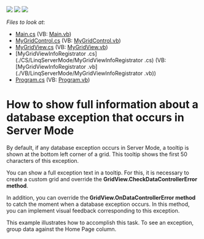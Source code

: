 <!-- default badges list -->
![](https://img.shields.io/endpoint?url=https://codecentral.devexpress.com/api/v1/VersionRange/128631760/23.1.1%2B)
[![](https://img.shields.io/badge/Open_in_DevExpress_Support_Center-FF7200?style=flat-square&logo=DevExpress&logoColor=white)](https://supportcenter.devexpress.com/ticket/details/E3660)
[![](https://img.shields.io/badge/📖_How_to_use_DevExpress_Examples-e9f6fc?style=flat-square)](https://docs.devexpress.com/GeneralInformation/403183)
<!-- default badges end -->
<!-- default file list -->
*Files to look at*:

* [Main.cs](./CS/LinqServerMode/Main.cs) (VB: [Main.vb](./VB/LinqServerMode/Main.vb))
* [MyGridControl.cs](./CS/LinqServerMode/MyGridControl.cs) (VB: [MyGridControl.vb](./VB/LinqServerMode/MyGridControl.vb))
* [MyGridView.cs](./CS/LinqServerMode/MyGridView.cs) (VB: [MyGridView.vb](./VB/LinqServerMode/MyGridView.vb))
* [MyGridViewInfoRegistrator .cs](./CS/LinqServerMode/MyGridViewInfoRegistrator .cs) (VB: [MyGridViewInfoRegistrator .vb](./VB/LinqServerMode/MyGridViewInfoRegistrator .vb))
* [Program.cs](./CS/LinqServerMode/Program.cs) (VB: [Program.vb](./VB/LinqServerMode/Program.vb))
<!-- default file list end -->
# How to show full information about a database exception that occurs in Server Mode


<p>By default, if any database exception occurs in Server Mode, a tooltip is shown at the bottom left corner of a grid. This tooltip shows the first 50 characters of this exception. </p><p>You can show a full exception text in a tooltip. For this, it is necessary to create a custom grid and override the <strong>GridView.CheckDataControllerError method</strong>. </p><p>In addition, you can override the<strong> </strong><strong>GridView.OnDataControllerError method</strong> to catch the moment when a database exception occurs. In this method, you can implement visual feedback corresponding to this exception. </p><p>This example illustrates how to accomplish this task. To see an exception, group data against the Home Page column. </p>

<br/>


